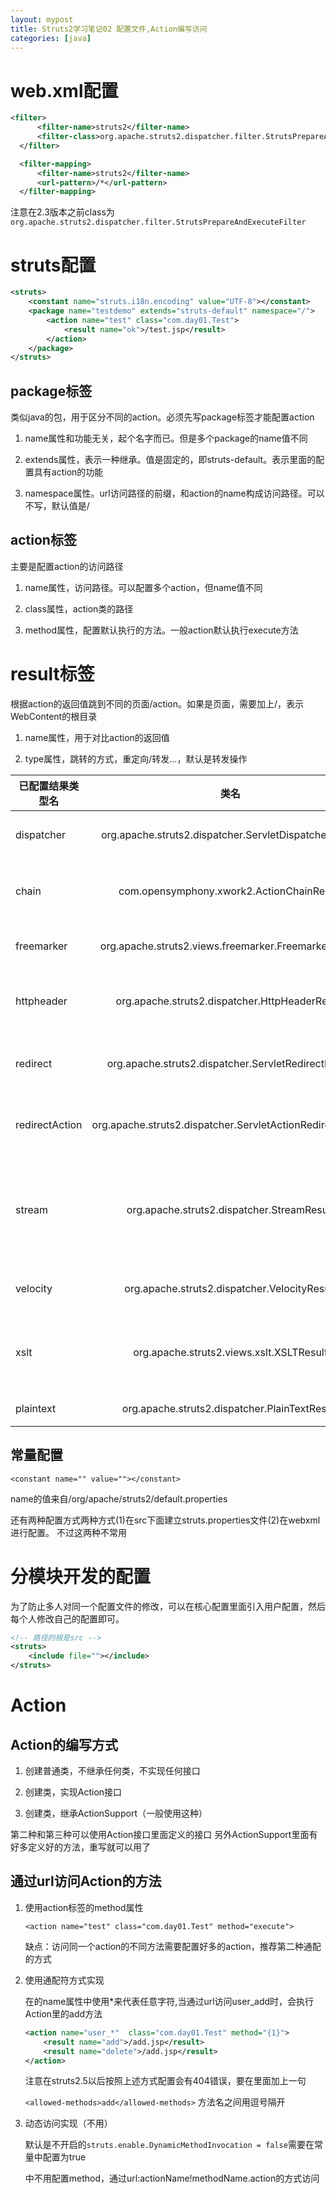 ```yaml
---
layout: mypost
title: Struts2学习笔记02 配置文件,Action编写访问
categories: [java]
---
```

# web.xml配置

```xml
<filter>
      <filter-name>struts2</filter-name>
      <filter-class>org.apache.struts2.dispatcher.filter.StrutsPrepareAndExecuteFilter</filter-class>
  </filter>

  <filter-mapping>
      <filter-name>struts2</filter-name>
      <url-pattern>/*</url-pattern>
  </filter-mapping>
```

注意在2.3版本之前class为`org.apache.struts2.dispatcher.filter.StrutsPrepareAndExecuteFilter`

# struts配置

```xml
<struts>
    <constant name="struts.i18n.encoding" value="UTF-8"></constant>
    <package name="testdemo" extends="struts-default" namespace="/">
        <action name="test" class="com.day01.Test">
        	<result name="ok">/test.jsp</result>
        </action>
    </package>
</struts>
```

## package标签

类似java的包，用于区分不同的action。必须先写package标签才能配置action

1. name属性和功能无关，起个名字而已。但是多个package的name值不同

2. extends属性，表示一种继承。值是固定的，即struts-default。表示里面的配置具有action的功能

3. namespace属性。url访问路径的前缀，和action的name构成访问路径。可以不写，默认值是/

## action标签

主要是配置action的访问路径

1. name属性，访问路径。可以配置多个action，但name值不同

2. class属性，action类的路径

3. method属性，配置默认执行的方法。一般action默认执行execute方法

# result标签

根据action的返回值跳到不同的页面/action。如果是页面，需要加上/，表示WebContent的根目录

1. name属性，用于对比action的返回值

2. type属性，跳转的方式，重定向/转发...，默认是转发操作

|已配置结果类型名|类名|描述|
| ------------- |:-------------:| -----:|
|dispatcher|org.apache.struts2.dispatcher.ServletDispatcherResult|默认结果类型，用来呈现JSP页面|
|chain|com.opensymphony.xwork2.ActionChainResult|将action和另外一个action链接起来|
|freemarker|org.apache.struts2.views.freemarker.FreemarkerResult|呈现Freemarker模板|
|httpheader|org.apache.struts2.dispatcher.HttpHeaderResult|返回一个已配置好的HTTP头信息响应|
|redirect|org.apache.struts2.dispatcher.ServletRedirectResult|将用户重定向到一个已配置好的URL|
|redirectAction|org.apache.struts2.dispatcher.ServletActionRedirectResult|将用户重定向到一个已定义好的action|
|stream|org.apache.struts2.dispatcher.StreamResult|将原始数据作为流传递回浏览器端，该结果类型对下载的内容和图片非常有用|
|velocity|org.apache.struts2.dispatcher.VelocityResult|呈现Velocity模板|
|xslt|org.apache.struts2.views.xslt.XSLTResult|呈现XML到浏览器，该XML可以通过XSL模板进行转换|
|plaintext |org.apache.struts2.dispatcher.PlainTextResult|返回普通文本|

## 常量配置

`<constant name="" value=""></constant>`

name的值来自/org/apache/struts2/default.properties

还有两种配置方式两种方式(1)在src下面建立struts.properties文件(2)在webxml进行配置。
不过这两种不常用

# 分模块开发的配置

为了防止多人对同一个配置文件的修改，可以在核心配置里面引入用户配置，然后每个人修改自己的配置即可。

```xml
<!-- 路径的根是src -->
<struts>
	<include file=""></include>	
</struts>
```

# Action

## Action的编写方式

1. 创建普通类，不继承任何类，不实现任何接口

2. 创建类，实现Action接口

3. 创建类，继承ActionSupport（一般使用这种）

第二种和第三种可以使用Action接口里面定义的接口
另外ActionSupport里面有好多定义好的方法，重写就可以用了

## 通过url访问Action的方法

1. 使用action标签的method属性

    `<action name="test" class="com.day01.Test" method="execute">`

    缺点：访问同一个action的不同方法需要配置好多的action，推荐第二种通配的方式

2. 使用通配符方式实现

    在<action>的name属性中使用*来代表任意字符,当通过url访问user_add时，会执行Action里的add方法

    ```xml
    <action name="user_*"  class="com.day01.Test" method="{1}">
        <result name="add">/add.jsp</result>
        <result name="delete">/add.jsp</result>                                    
    </action>                 
    ```
    注意在struts2.5以后按照上述方式配置会有404错误，要在<action>里面加上一句
    
    `<allowed-methods>add</allowed-methods>` 方法名之间用逗号隔开

3. 动态访问实现（不用）

    默认是不开启的`struts.enable.DynamicMethodInvocation = false`需要在常量中配置为true

    <action>中不用配置method，通过url:actionName!methodName.action的方式访问